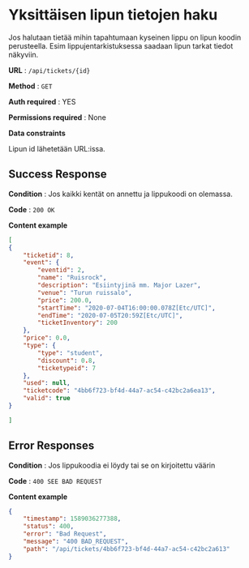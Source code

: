 # Yksittäisen lipun tietojen haku

Jos halutaan tietää mihin tapahtumaan kyseinen lippu on lipun koodin perusteella. 
Esim lippujentarkistuksessa saadaan lipun tarkat tiedot näkyviin.

**URL** : `/api/tickets/{id}`

**Method** : `GET`

**Auth required** : YES

**Permissions required** : None

**Data constraints**

Lipun id lähetetään URL:issa.

## Success Response

**Condition** : Jos kaikki kentät on annettu ja lippukoodi on olemassa.

**Code** : `200 OK`

**Content example**

```json
[
{
    "ticketid": 8,
    "event": {
        "eventid": 2,
        "name": "Ruisrock",
        "description": "Esiintyjinä mm. Major Lazer",
        "venue": "Turun ruissalo",
        "price": 200.0,
        "startTime": "2020-07-04T16:00:00.078Z[Etc/UTC]",
        "endTime": "2020-07-05T20:59Z[Etc/UTC]",
        "ticketInventory": 200
    },
    "price": 0.0,
    "type": {
        "type": "student",
        "discount": 0.8,
        "ticketypeid": 7
    },
    "used": null,
    "ticketcode": "4bb6f723-bf4d-44a7-ac54-c42bc2a6ea13",
    "valid": true
}

]
```

## Error Responses

**Condition** : Jos lippukoodia ei löydy tai se on kirjoitettu väärin

**Code** : `400 SEE BAD REQUEST`

**Content example**

```json
{
    "timestamp": 1589036277388,
    "status": 400,
    "error": "Bad Request",
    "message": "400 BAD_REQUEST",
    "path": "/api/tickets/4bb6f723-bf4d-44a7-ac54-c42bc2a613"
}
```




